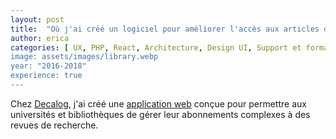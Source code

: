 ```yaml
---
layout: post
title:  "Où j'ai créé un logiciel pour améliorer l'accès aux articles de recherche"
author: erica
categories: [ UX, PHP, React, Architecture, Design UI, Support et formation utilisateur, Travail d'équipe, Recrutement et formations, Gestion de projet ]
image: assets/images/library.webp
year: "2016-2018"
experience: true
---
```


Chez <a href="https://bibliotheques.decalog.net/" target="_blank">Decalog</a>, j'ai créé une <a href="https://actualitte.com/article/17101/acteurs-numeriques/un-nouvel-outil-de-gestion-des-ressources-numeriques-pour-l-inist-cnrs" target="_blank">application web</a> conçue pour permettre aux universités et bibliothèques de gérer leur abonnements complexes à des revues de recherche.
